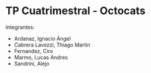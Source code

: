 # TP Cuatrimestral - Octocats

Integrantes:
- Ardanaz, Ignacio Ángel
- Cabrera Lavezzi, Thiago Martin
- Fernandez, Ciro
- Marmo, Lucas Andres
- Sandrini, Alejo 